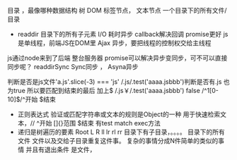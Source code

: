 目录 ，最像哪种数据结构 树
DOM 标签节点， 文本节点
一个目录下的所有文件/目录

- readdir 目录下的所有子元素
 I/O 耗时异步 callback解决回调 promise更好
 js是单线程，前端JS在DOM里 Ajax 异步，要把线程的控制权交给主线程

 js通过node来到了后端  整台服务器
 promise可以解决异步变同步，可不可以直接同步呢？
 readdirSync
 Sync同步 ， Asyna异步

 判断是否是js文件'a.js'.slice(-3) === 'js'
    /\.js/.test('aaaa.jsbbb')判断是否有.js  也为true 所以要匹配到结束的最后  加上$   /\.js￥/.test('aaaa.jsbbb') false
    /^1[0-10]$/^开始 $结束

- 正则表达式
 验证或匹配字符串或文本的规则是Object的一种
 用于快速检索文本，// ^开始 []{}范围 $结束 
 有test match exec方法
- 递归是树遍历的要素
        Root
   L          R
ll   lr    rl   rr
目录下有子目录，。。。。
目录下的所有文件
    文件以及交给子目录重复这件事。
复杂的事情分成N件简单的类似的事情  并且有退出条件 是文件，